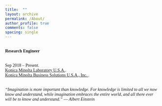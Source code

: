 ```yaml
---
title:  ""
layout: archive
permalink: /About/
author_profile: true
comments: false
spacing: single
---
```


**<br/><span style="font-family:Times New Roman; font-size:1 em;"> Research Engineer </span><br/>**

<br/><span style="font-family:Times New Roman; font-size:0.5 em;"> Sep 2018 – Present.  
[Konica Minolta Laboratory U.S.A.](https://research.konicaminolta.com/).  
[Konica Minolta Business Solutions U.S.A., Inc. ](https://kmbs.konicaminolta.us/).</span><br/>

<br/><span style="font-family:Times New Roman; font-size:1 em; font-style: italic">“Imagination is more important than knowledge. For knowledge is limited to all we now know and understand, while imagination embraces the entire world, and all there ever will be to know and understand.”  ― Albert Einstein </span><br/>



